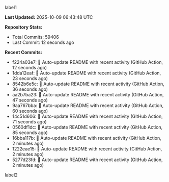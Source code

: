 
label1 
<!-- ACTIVITY_START -->
**Last Updated:** 2025-10-09 06:43:48 UTC

**Repository Stats:**
- Total Commits: 59406
- Last Commit: 12 seconds ago

**Recent Commits:**
- f224a03e7: 🤖 Auto-update README with recent activity (GitHub Action, 12 seconds ago)
- 1dda12eaf: 🤖 Auto-update README with recent activity (GitHub Action, 23 seconds ago)
- 8542b6e5c: 🤖 Auto-update README with recent activity (GitHub Action, 36 seconds ago)
- aa2b7ba23: 🤖 Auto-update README with recent activity (GitHub Action, 47 seconds ago)
- 9aa767bba: 🤖 Auto-update README with recent activity (GitHub Action, 60 seconds ago)
- 14c51d606: 🤖 Auto-update README with recent activity (GitHub Action, 71 seconds ago)
- 0560df1dc: 🤖 Auto-update README with recent activity (GitHub Action, 85 seconds ago)
- 16bba117b: 🤖 Auto-update README with recent activity (GitHub Action, 2 minutes ago)
- 1222eae15: 🤖 Auto-update README with recent activity (GitHub Action, 2 minutes ago)
- 5277d23fd: 🤖 Auto-update README with recent activity (GitHub Action, 2 minutes ago)
<!-- ACTIVITY_END -->

label2
